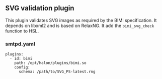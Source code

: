 ## SVG validation plugin

This plugin validates SVG images as required by the BIMI specification. It depends on libxml2 and is based on RelaxNG.
It add the ``bimi_svg_check`` function to HSL.

### smtpd.yaml

```
plugins:
  - id: bimi
    path: /opt/halon/plugins/bimi.so
    config:
      schema: /path/to/SVG_PS-latest.rng
```
